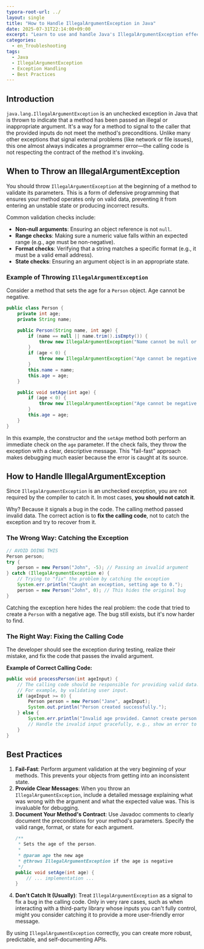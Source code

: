 ```yaml
---
typora-root-url: ../
layout: single
title: "How to Handle IllegalArgumentException in Java"
date: 2025-07-31T22:14:00+09:00
excerpt: "Learn to use and handle Java's IllegalArgumentException effectively by performing explicit checks at the beginning of your methods to ensure arguments are valid."
categories:
  - en_Troubleshooting
tags:
  - Java
  - IllegalArgumentException
  - Exception Handling
  - Best Practices
---
```


## Introduction

`java.lang.IllegalArgumentException` is an unchecked exception in Java that is thrown to indicate that a method has been passed an illegal or inappropriate argument. It's a way for a method to signal to the caller that the provided inputs do not meet the method's preconditions. Unlike many other exceptions that signal external problems (like network or file issues), this one almost always indicates a programmer error—the calling code is not respecting the contract of the method it's invoking.

## When to Throw an IllegalArgumentException

You should throw `IllegalArgumentException` at the beginning of a method to validate its parameters. This is a form of defensive programming that ensures your method operates only on valid data, preventing it from entering an unstable state or producing incorrect results.

Common validation checks include:
- **Non-null arguments**: Ensuring an object reference is not `null`.
- **Range checks**: Making sure a numeric value falls within an expected range (e.g., age must be non-negative).
- **Format checks**: Verifying that a string matches a specific format (e.g., it must be a valid email address).
- **State checks**: Ensuring an argument object is in an appropriate state.

### Example of Throwing `IllegalArgumentException`

Consider a method that sets the age for a `Person` object. Age cannot be negative.

```java
public class Person {
    private int age;
    private String name;

    public Person(String name, int age) {
        if (name == null || name.trim().isEmpty()) {
            throw new IllegalArgumentException("Name cannot be null or empty.");
        }
        if (age < 0) {
            throw new IllegalArgumentException("Age cannot be negative. Received: " + age);
        }
        this.name = name;
        this.age = age;
    }

    public void setAge(int age) {
        if (age < 0) {
            throw new IllegalArgumentException("Age cannot be negative. Received: " + age);
        }
        this.age = age;
    }
}
```

In this example, the constructor and the `setAge` method both perform an immediate check on the `age` parameter. If the check fails, they throw the exception with a clear, descriptive message. This "fail-fast" approach makes debugging much easier because the error is caught at its source.

## How to Handle IllegalArgumentException

Since `IllegalArgumentException` is an unchecked exception, you are not required by the compiler to catch it. In most cases, **you should not catch it**.

Why? Because it signals a bug in the code. The calling method passed invalid data. The correct action is to **fix the calling code**, not to catch the exception and try to recover from it.

### The Wrong Way: Catching the Exception

```java
// AVOID DOING THIS
Person person;
try {
    person = new Person("John", -5); // Passing an invalid argument
} catch (IllegalArgumentException e) {
    // Trying to "fix" the problem by catching the exception
    System.err.println("Caught an exception, setting age to 0.");
    person = new Person("John", 0); // This hides the original bug
}
```
Catching the exception here hides the real problem: the code that tried to create a `Person` with a negative age. The bug still exists, but it's now harder to find.

### The Right Way: Fixing the Calling Code

The developer should see the exception during testing, realize their mistake, and fix the code that passes the invalid argument.

**Example of Correct Calling Code:**
```java
public void processPerson(int ageInput) {
    // The calling code should be responsible for providing valid data.
    // For example, by validating user input.
    if (ageInput >= 0) {
        Person person = new Person("Jane", ageInput);
        System.out.println("Person created successfully.");
    } else {
        System.err.println("Invalid age provided. Cannot create person.");
        // Handle the invalid input gracefully, e.g., show an error to the user.
    }
}
```

## Best Practices

1.  **Fail-Fast**: Perform argument validation at the very beginning of your methods. This prevents your objects from getting into an inconsistent state.
2.  **Provide Clear Messages**: When you throw an `IllegalArgumentException`, include a detailed message explaining what was wrong with the argument and what the expected value was. This is invaluable for debugging.
3.  **Document Your Method's Contract**: Use Javadoc comments to clearly document the preconditions for your method's parameters. Specify the valid range, format, or state for each argument.
    ```java
    /**
     * Sets the age of the person.
     *
     * @param age the new age
     * @throws IllegalArgumentException if the age is negative
     */
    public void setAge(int age) {
        // ... implementation ...
    }
    ```
4.  **Don't Catch It (Usually)**: Treat `IllegalArgumentException` as a signal to fix a bug in the calling code. Only in very rare cases, such as when interacting with a third-party library whose inputs you can't fully control, might you consider catching it to provide a more user-friendly error message.

By using `IllegalArgumentException` correctly, you can create more robust, predictable, and self-documenting APIs.
